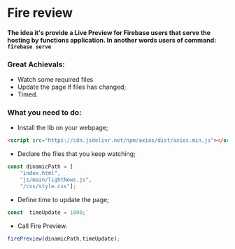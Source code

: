# Fire review
#### The idea it's provide a Live Preview for Firebase users that serve the hosting by functions application. In another words users of command: `firebase serve`
 
 
### Great Achievals:
-  Watch some required files
-  Update the page if files has changed;
-  Timed.

### What you need to do:
-  Install the lib on your webpage;
```html
<script src="https://cdn.jsdelivr.net/npm/axios/dist/axios.min.js"></script>
```

-  Declare the files that you keep watching;
```js
const dinamicPath = [
    "index.html",
    "js/main/lightNews.js",
    "/css/style.css"];
```

-  Define time to update the page;
```js
const  timeUpdate = 1000;`
```

-  Call Fire Preview.
```js
firePreview(dinamicPath,timeUpdate);
```

 
